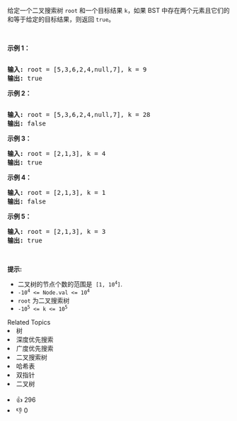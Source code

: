 <p>给定一个二叉搜索树 <code>root</code> 和一个目标结果 <code>k</code>，如果 BST 中存在两个元素且它们的和等于给定的目标结果，则返回 <code>true</code>。</p>

<p> </p>

<p><strong>示例 1：</strong></p>
<img alt="" src="https://assets.leetcode.com/uploads/2020/09/21/sum_tree_1.jpg" />
<pre>
<strong>输入:</strong> root = [5,3,6,2,4,null,7], k = 9
<strong>输出:</strong> true
</pre>

<p><strong>示例 2：</strong></p>
<img alt="" src="https://assets.leetcode.com/uploads/2020/09/21/sum_tree_2.jpg" />
<pre>
<strong>输入:</strong> root = [5,3,6,2,4,null,7], k = 28
<strong>输出:</strong> false
</pre>

<p><strong>示例 3：</strong></p>

<pre>
<strong>输入:</strong> root = [2,1,3], k = 4
<strong>输出:</strong> true
</pre>

<p><strong>示例 4：</strong></p>

<pre>
<strong>输入:</strong> root = [2,1,3], k = 1
<strong>输出:</strong> false
</pre>

<p><strong>示例 5：</strong></p>

<pre>
<strong>输入:</strong> root = [2,1,3], k = 3
<strong>输出:</strong> true
</pre>

<p> </p>

<p><strong>提示:</strong></p>

<ul>
	<li>二叉树的节点个数的范围是  <code>[1, 10<sup>4</sup>]</code>.</li>
	<li><code>-10<sup>4</sup> <= Node.val <= 10<sup>4</sup></code></li>
	<li><code>root</code> 为二叉搜索树</li>
	<li><code>-10<sup>5</sup> <= k <= 10<sup>5</sup></code></li>
</ul>
<div><div>Related Topics</div><div><li>树</li><li>深度优先搜索</li><li>广度优先搜索</li><li>二叉搜索树</li><li>哈希表</li><li>双指针</li><li>二叉树</li></div></div><br><div><li>👍 296</li><li>👎 0</li></div>